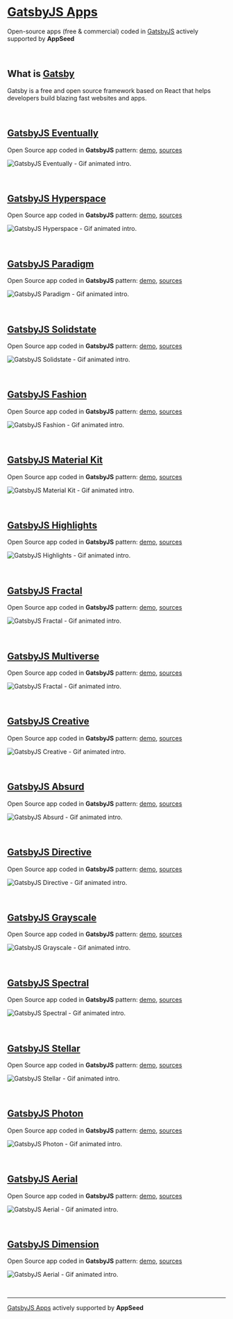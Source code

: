 # [GatsbyJS Apps](https://appseed.us/apps/gatsbyjs) 

Open-source apps (free & commercial) coded in [GatsbyJS](https://jamstack.org/) actively supported by **AppSeed**

<br />

## What is [Gatsby](https://www.gatsbyjs.org/)

Gatsby is a free and open source framework based on React that helps developers build blazing fast websites and apps.

<br />

## [GatsbyJS Eventually](https://appseed.us/apps/gatsbyjs/gatsby-html5up-eventually)

Open Source app coded in **GatsbyJS** pattern: [demo](https://gatsby-html5up-eventually.appseed.us/), [sources](https://github.com/app-generator/gatsby-html5up-eventually)

![GatsbyJS Eventually - Gif animated intro.](https://github.com/app-generator/static/blob/master/products/gatsby-html5up-eventually-intro.gif?raw=true)

<br />

## [GatsbyJS Hyperspace](https://appseed.us/apps/gatsbyjs/gatsby-html5up-hyperspace)

Open Source app coded in **GatsbyJS** pattern: [demo](https://gatsby-html5up-hyperspace.appseed.us/), [sources](https://github.com/app-generator/gatsby-html5up-hyperspace)

![GatsbyJS Hyperspace - Gif animated intro.](https://github.com/app-generator/static/blob/master/products/gatsby-html5up-hyperspace-intro.gif?raw=true)

<br />

## [GatsbyJS Paradigm](https://appseed.us/apps/gatsbyjs/gatsby-html5up-paradigm)

Open Source app coded in **GatsbyJS** pattern: [demo](https://gatsby-html5up-paradigm.appseed.us/), [sources](https://github.com/app-generator/gatsby-html5up-paradigm)

![GatsbyJS Paradigm - Gif animated intro.](https://github.com/app-generator/static/blob/master/products/gatsby-html5up-paradigm-intro.gif?raw=true)

<br />

## [GatsbyJS Solidstate](https://appseed.us/apps/gatsbyjs/gatsby-html5up-solidstate)

Open Source app coded in **GatsbyJS** pattern: [demo](https://gatsby-html5up-solidstate.appseed.us/), [sources](https://github.com/app-generator/gatsby-html5up-solidstate)

![GatsbyJS Solidstate - Gif animated intro.](https://github.com/app-generator/static/blob/master/products/gatsby-html5up-solidstate-intro.gif?raw=true)

<br />

## [GatsbyJS Fashion](https://appseed.us/apps/gatsbyjs/gatsby-fashion-portfolio)

Open Source app coded in **GatsbyJS** pattern: [demo](https://gatsby-fashion-portfolio.appseed.us/), [sources](https://github.com/app-generator/gatsby-fashion-portfolio)

![GatsbyJS Fashion - Gif animated intro.](https://github.com/app-generator/static/blob/master/products/gatsby-fashion-portfolio-intro.gif?raw=true)

<br />

## [GatsbyJS Material Kit](https://gatsby-material-kit-react.appseed.us)

Open Source app coded in **GatsbyJS** pattern: [demo](https://gatsby-material-kit-react.appseed.us/), [sources](https://github.com/app-generator/gatsby-material-kit-react)

![GatsbyJS Material Kit - Gif animated intro.](https://github.com/app-generator/static/blob/master/products/gatsby-material-kit-react-intro.gif?raw=true)

<br />

## [GatsbyJS Highlights](https://appseed.us/apps/gatsbyjs/gatsby-html5up-highlights)

Open Source app coded in **GatsbyJS** pattern: [demo](https://gatsby-html5up-highlights.appseed.us/), [sources](https://github.com/app-generator/gatsby-html5up-highlights)

![GatsbyJS Highlights - Gif animated intro.](https://github.com/app-generator/static/blob/master/products/gatsby-html5up-highlights-intro.gif?raw=true)

<br />

## [GatsbyJS Fractal](https://appseed.us/apps/gatsbyjs/gatsby-html5up-fractal)

Open Source app coded in **GatsbyJS** pattern: [demo](https://gatsby-html5up-fractal.appseed.us/), [sources](https://github.com/app-generator/gatsby-html5up-fractal)

![GatsbyJS Fractal - Gif animated intro.](https://github.com/app-generator/static/blob/master/products/gatsby-html5up-fractal-intro.gif?raw=true)

<br />

## [GatsbyJS Multiverse](https://appseed.us/apps/gatsbyjs/gatsby-html5up-multiverse)

Open Source app coded in **GatsbyJS** pattern: [demo](https://gatsby-html5up-multiverse.appseed.us/), [sources](https://github.com/app-generator/gatsby-html5up-multiverse)

![GatsbyJS Fractal - Gif animated intro.](https://github.com/app-generator/static/blob/master/products/gatsby-html5up-multiverse-intro.gif?raw=true)

<br />

## [GatsbyJS Creative](https://appseed.us/apps/gatsbyjs/gatsby-creative)

Open Source app coded in **GatsbyJS** pattern: [demo](https://gatsby-creative.appseed.us/), [sources](https://github.com/app-generator/gatsby-creative)

![GatsbyJS Creative - Gif animated intro.](https://github.com/app-generator/static/blob/master/products/gatsby-creative-intro.gif?raw=true)

<br />

## [GatsbyJS Absurd](https://appseed.us/apps/gatsbyjs/gatsby-absurd)

Open Source app coded in **GatsbyJS** pattern: [demo](https://gatsby-absurd.appseed.us/), [sources](https://github.com/app-generator/gatsby-absurd)

![GatsbyJS Absurd - Gif animated intro.](https://github.com/app-generator/static/blob/master/products/gatsby-absurd-intro.gif?raw=true)

<br />

## [GatsbyJS Directive](https://appseed.us/apps/gatsbyjs/gatsby-html5up-directive)

Open Source app coded in **GatsbyJS** pattern: [demo](https://gatsby-html5up-directive.appseed.us/), [sources](https://github.com/app-generator/gatsby-html5up-directive)

![GatsbyJS Directive - Gif animated intro.](https://github.com/app-generator/static/blob/master/products/gatsby-html5up-directive-intro.gif?raw=true)

<br />

## [GatsbyJS Grayscale](https://appseed.us/apps/gatsbyjs/gatsby-html5up-grayscale)

Open Source app coded in **GatsbyJS** pattern: [demo](https://gatsby-html5up-grayscale.appseed.us/), [sources](https://github.com/app-generator/gatsby-html5up-grayscale)

![GatsbyJS Grayscale - Gif animated intro.](https://github.com/app-generator/static/blob/master/products/gatsby-html5up-grayscale-intro.gif?raw=true)

<br />

## [GatsbyJS Spectral](https://appseed.us/apps/gatsbyjs/gatsby-html5up-spectral)

Open Source app coded in **GatsbyJS** pattern: [demo](https://gatsby-html5up-spectral.appseed.us/), [sources](https://github.com/app-generator/gatsby-html5up-spectral)

![GatsbyJS Spectral - Gif animated intro.](https://github.com/app-generator/static/blob/master/products/gatsby-html5up-spectral-intro.gif?raw=true)

<br />

## [GatsbyJS Stellar](https://appseed.us/apps/gatsbyjs/gatsby-html5up-stellar)

Open Source app coded in **GatsbyJS** pattern: [demo](https://gatsby-html5up-stellar.appseed.us/), [sources](https://github.com/app-generator/gatsby-html5up-stellar)

![GatsbyJS Stellar - Gif animated intro.](https://github.com/app-generator/static/blob/master/products/gatsby-html5up-stellar-intro.gif?raw=true)

<br />

## [GatsbyJS Photon](https://appseed.us/apps/gatsbyjs/gatsby-html5up-photon)

Open Source app coded in **GatsbyJS** pattern: [demo](https://gatsby-html5up-photon.appseed.us/), [sources](https://github.com/app-generator/gatsby-html5up-photon)

![GatsbyJS Photon - Gif animated intro.](https://github.com/app-generator/static/blob/master/products/gatsby-html5up-photon-intro.gif?raw=true)

<br />

## [GatsbyJS Aerial](https://appseed.us/apps/gatsbyjs/gatsby-html5up-aerial)

Open Source app coded in **GatsbyJS** pattern: [demo](https://gatsby-html5up-aerial.appseed.us/), [sources](https://github.com/app-generator/gatsby-html5up-aerial)

![GatsbyJS Aerial - Gif animated intro.](https://github.com/app-generator/static/blob/master/products/gatsby-html5up-aerial-intro.gif?raw=true)

<br />

## [GatsbyJS Dimension](https://appseed.us/apps/gatsbyjs/html5up-dimension)

Open Source app coded in **GatsbyJS** pattern: [demo](https://jamstack-gatsbyjs-dimension.appseed.us/), [sources](https://github.com/app-generator/gatsbyjs-dimension)

![GatsbyJS Aerial - Gif animated intro.](https://github.com/app-generator/static/blob/master/products/gatsby-html5up-dimension-intro.gif?raw=true)

<br />

--- 
[GatsbyJS Apps](https://appseed.us/apps/gatsbyjs) actively supported by **AppSeed**

